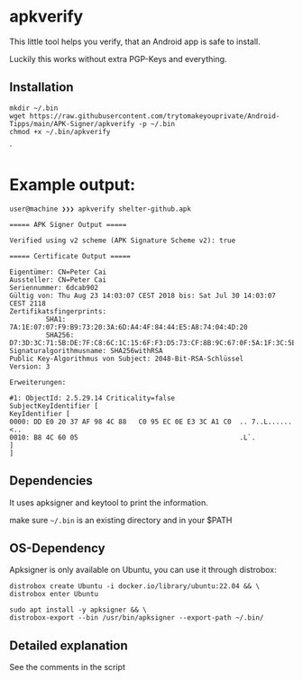 # apkverify

This little tool helps you verify, that an Android app is safe to install.

Luckily this works without extra PGP-Keys and everything.

## Installation

```
mkdir ~/.bin
wget https://raw.githubusercontent.com/trytomakeyouprivate/Android-Tipps/main/APK-Signer/apkverify -p ~/.bin
chmod +x ~/.bin/apkverify
```
`
# Example output:
```
user@machine ❯❯❯ apkverify shelter-github.apk

===== APK Signer Output =====

Verified using v2 scheme (APK Signature Scheme v2): true

===== Certificate Output =====

Eigentümer: CN=Peter Cai
Aussteller: CN=Peter Cai
Seriennummer: 6dcab902
Gültig von: Thu Aug 23 14:03:07 CEST 2018 bis: Sat Jul 30 14:03:07 CEST 2118
Zertifikatsfingerprints:
         SHA1: 7A:1E:07:07:F9:B9:73:20:3A:6D:A4:4F:84:44:E5:A8:74:04:4D:20
         SHA256: D7:3D:3C:71:5B:DE:7F:C8:6C:1C:15:6F:F3:D5:73:CF:8B:9C:67:0F:5A:1F:3C:5E:F8:23:BE:40:E6:05:29:8A
Signaturalgorithmusname: SHA256withRSA
Public Key-Algorithmus von Subject: 2048-Bit-RSA-Schlüssel
Version: 3

Erweiterungen: 

#1: ObjectId: 2.5.29.14 Criticality=false
SubjectKeyIdentifier [
KeyIdentifier [
0000: DD E0 20 37 AF 98 4C 88   C0 95 EC 0E E3 3C A1 C0  .. 7..L......<..
0010: B8 4C 60 05                                        .L`.
]
]
```

## Dependencies
It uses apksigner and keytool to print the information.

make sure `~/.bin` is an existing directory and in your $PATH

## OS-Dependency
Apksigner is only available on Ubuntu, you can use it through distrobox:

```
distrobox create Ubuntu -i docker.io/library/ubuntu:22.04 && \
distrobox enter Ubuntu
```

```
sudo apt install -y apksigner && \
distrobox-export --bin /usr/bin/apksigner --export-path ~/.bin/
```

## Detailed explanation
See the comments in the script
